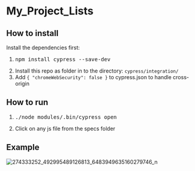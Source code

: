 # My_Project_Lists

## How to install

Install the dependencies first:
1. <pre>npm install cypress --save-dev</pre>
2. Install this repo as folder in to the directory: <code>cypress/integration/</code>
3. Add <code>{ "chromeWebSecurity": false }</code> to cypress.json to handle cross-origin

## How to run

1. <pre>./node_modules/.bin/cypress open</pre>
2. Click on any js file from the specs folder

## Example
![274333252_492995489126813_6483949635160279746_n](https://user-images.githubusercontent.com/58964916/156943763-409d8191-8634-415c-ad6f-3d9fefac9246.gif)
